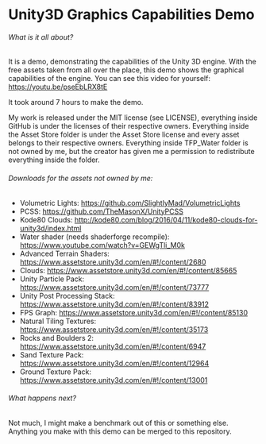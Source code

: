 # Unity3D Graphics Capabilities Demo

###### What is it all about?
It is a demo, demonstrating the capabilities of the Unity 3D engine. With the free assets taken from all over the place, this demo shows the graphical capabilities of the engine. You can see this video for yourself: https://youtu.be/pseEbLRX8tE

It took around 7 hours to make the demo.

My work is released under the MIT license (see LICENSE), everything inside GitHub is under the licenses of their respective owners. Everything inside the Asset Store folder is under the Asset Store license and every asset belongs to their respective owners. Everything inside TFP_Water folder is not owned by me, but the creator has given me a permission to redistribute everything inside the folder.

###### Downloads for the assets not owned by me:
- Volumetric Lights: https://github.com/SlightlyMad/VolumetricLights
- PCSS: https://github.com/TheMasonX/UnityPCSS
- Kode80 Clouds: http://kode80.com/blog/2016/04/11/kode80-clouds-for-unity3d/index.html
- Water shader (needs shaderforge recompile): https://www.youtube.com/watch?v=GEWgTli_M0k
- Advanced Terrain Shaders: https://www.assetstore.unity3d.com/en/#!/content/2680
- Clouds: https://www.assetstore.unity3d.com/en/#!/content/85665
- Unity Particle Pack: https://www.assetstore.unity3d.com/en/#!/content/73777
- Unity Post Processing Stack: https://www.assetstore.unity3d.com/en/#!/content/83912
- FPS Graph: https://www.assetstore.unity3d.com/en/#!/content/85130
- Natural Tiling Textures: https://www.assetstore.unity3d.com/en/#!/content/35173
- Rocks and Boulders 2: https://www.assetstore.unity3d.com/en/#!/content/6947
- Sand Texture Pack: https://www.assetstore.unity3d.com/en/#!/content/12964
- Ground Texture Pack: https://www.assetstore.unity3d.com/en/#!/content/13001

###### What happens next?
Not much, I might make a benchmark out of this or something else. Anything you make with this demo can be merged to this repository.
